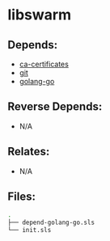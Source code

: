 # libswarm

## Depends:

  -  [ca-certificates](/salt/ca-certificates)
  -  [git](/salt/git)
  -  [golang-go](/salt/golang-go)

## Reverse Depends:

  -  N/A

## Relates:

  -  N/A

## Files:

```bash
.
├── depend-golang-go.sls
└── init.sls
```
